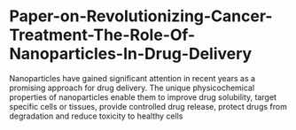 # Paper-on-Revolutionizing-Cancer-Treatment-The-Role-Of-Nanoparticles-In-Drug-Delivery
Nanoparticles have gained significant attention in recent years as a promising approach for drug delivery. The unique physicochemical properties of nanoparticles enable them to improve drug solubility, target specific cells or tissues, provide controlled drug release, protect drugs from degradation and reduce toxicity to healthy cells
